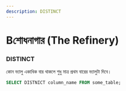 ```yaml
---
description: DISTINCT
---
```


# Bশোধনাগার \(The Refinery\)

### DISTINCT

কোন ভ্যালু একাধিক বার থাকলে শুধু মাত্র প্রথম বারের ভ্যালুটা দিবে।

```sql
SELECT DISTNICT column_name FROM some_table;
```



